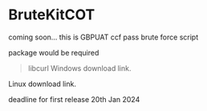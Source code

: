 # BruteKitCOT
coming soon...
this is GBPUAT ccf pass brute force script

package would be required
>libcurl
Windows download link.
>
Linux download link.
>

deadline for first release
20th Jan 2024